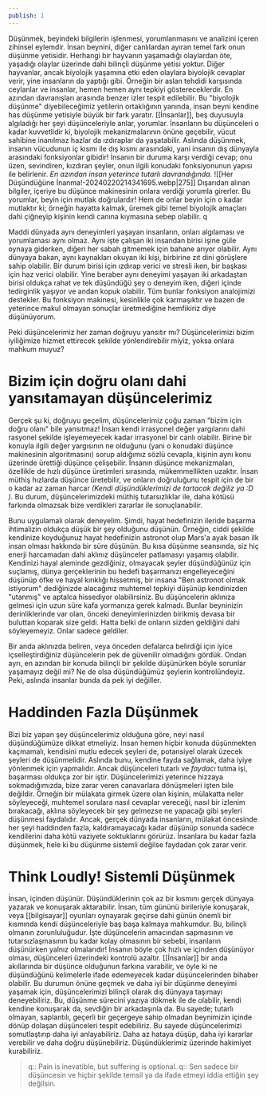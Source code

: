 ```yaml
---
publish: 1
---
```


Düşünmek, beyindeki bilgilerin işlenmesi, yorumlanmasını ve analizini içeren zihinsel eylemdir. İnsan beynini, diğer canlılardan ayıran temel fark onun düşünme yetisidir. Herhangi bir hayvanın yaşamadığı olaylardan öte, yaşadığı olaylar üzerinde dahi bilinçli düşünme yetisi yoktur. Diğer hayvanlar, ancak biyolojik yaşamına etki eden olaylara biyolojik cevaplar verir, yine insanların da yaptığı gibi. Örneğin bir aslan tehdidi karşısında ceylanlar ve insanlar, hemen hemen aynı tepkiyi göstereceklerdir. En azından davranışları arasında benzer izler tespit edilebilir. Bu "biyolojik düşünme" diyebileceğimiz yetilerin ortaklığının yanında, insan beyni kendine has düşünme yetisiyle büyük bir fark yaratır. [[İnsanlar]], beş duyusuyla algıladığı her şeyi düşünceleriyle anlar, yorumlar. İnsanların bu düşünceleri o kadar kuvvetlidir ki, biyolojik mekanizmalarının önüne geçebilir, vücut sahibine inanılmaz hazlar da ızdıraplar da yaşatabilir. Aslında düşünmek, insanın vücudunun iç kısmı ile dış kısmı arasındaki, yani insanın dış dünyayla arasındaki fonksiyonlar gibidir! İnsanın bir duruma karşı verdiği cevap; onu üzen, sevindiren, kızdıran şeyler, onun ilgili konudaki fonksiyonunun yapısı ile belirlenir. *En azından insan yeterince tutarlı davrandığında.*
![[Her Düşündüğüne İnanma!-20240220214341695.webp|275]]
Dışarıdan alınan bilgiler, içeriye bu düşünce makinesinin onlara verdiği yorumla girerler. Bu yorumlar, beyin için mutlak doğrulardır! Hem de onlar beyin için o kadar mutlaktır ki; örneğin hayatta kalmak, üremek gibi temel biyolojik amaçları dahi çiğneyip kişinin kendi canına kıymasına sebep olabilir. q


Maddi dünyada aynı deneyimleri yaşayan insanların, onları algılaması ve yorumlaması aynı olmaz. Aynı işte çalışan iki insandan birisi işine güle oynaya giderken, diğeri her sabah gitmemek için bahane arıyor olabilir. Aynı dünyaya bakan, aynı kaynakları okuyan iki kişi, birbirine zıt dini görüşlere sahip olabilir. Bir durum birisi için ızdırap verici ve stresli iken, bir başkası için haz verici olabilir. Yine beraber aynı deneyimi yaşayan iki arkadaştan birisi oldukça rahat ve tek düşündüğü şey o deneyim iken, diğeri içinde tedirginlik yaşıyor ve andan kopuk olabilir. 
Tüm bunlar fonksiyon analojimizi destekler. Bu fonksiyon makinesi, kesinlikle çok karmaşıktır ve bazen de yeterince makul olmayan sonuçlar üretmediğine hemfikiriz diye düşünüyorum.

Peki düşüncelerimiz her zaman doğruyu yansıtır mı? Düşüncelerimizi bizim iyiliğimize hizmet ettirecek şekilde yönlendirebilir miyiz, yoksa onlara mahkum muyuz? 
# Bizim için doğru olanı dahi yansıtamayan düşüncelerimiz
Gerçek şu ki, doğruyu geçelim, düşüncelerimiz çoğu zaman "bizim için doğru olanı" bile yansıtmaz! İnsan kendi irrasyonel değer yargılarını dahi rasyonel şekilde işleyemeyecek kadar irrasyonel bir canlı olabilir. Birine bir konuyla ilgili değer yargısının ne olduğunu (yani o konudaki düşünce makinesinin algoritmasını) sorup aldığımız sözlü cevapla, kişinin aynı konu üzerinde ürettiği düşünce çelişebilir. İnsanın düşünce mekanizmaları, özellikle de hızlı düşünce üretimleri sırasında, mükemmellikten uzaktır. 
İnsan müthiş hızlarda düşünce üretebilir, ve onların doğruluğunu tespit için de bir o kadar az zaman harcar *(Kendi düşündüklerimizi de tartacak değiliz ya :D )*. Bu durum, düşüncelerimizdeki müthiş tutarsızlıklar ile, daha kötüsü farkında olmazsak bize verdikleri zararlar ile sonuçlanabilir.

Bunu uygulamalı olarak deneyelim. Şimdi, hayat hedefinizin ileride başarma ihtimalizin oldukça düşük bir şey olduğunu düşünün. Örneğin, ciddi şekilde kendinize koyduğunuz hayat hedefinizin astronot olup Mars'a ayak basan ilk insan olması hakkında bir süre düşünün. 
Bu kısa düşünme seansında, siz hiç enerji harcamadan dahi aklınız düşünceler patlamasyı yaşamış olabilir. Kendinizi hayal aleminde gezdiğiniz, olmayacak şeyler düşündüğünüz için suçlamış, dünya gerçeklerinin bu hedefi başarmanızı engelleyeceğini düşünüp öfke ve hayal kırıklığı hissetmiş, bir insana "Ben astronot olmak istiyorum" dediğinizde alacağınız muhtemel tepkiyi düşünüp kendinizden "utanmış" ve aptalca hissediyor olabilirsiniz. Bu düşüncelerin aklınıza gelmesi için uzun süre kafa yormanıza gerek kalmadı. Bunlar beyninizin derinliklerinde var olan, önceki deneyimlerinizden birikmiş devasa bir buluttan koparak size geldi. Hatta belki de onların sizden geldiğini dahi söyleyemeyiz. Onlar sadece geldiler. 

Bir anda aklınızda beliren, veya önceden defalarca belirdiği için iyice içselleştirdiğiniz düşüncelerin pek de güvenilir olmadığını gördük. Ondan ayrı, en azından bir konuda bilinçli bir şekilde düşünürken böyle sorunlar yaşamayız değil mi? Ne de olsa düşündüğümüz şeylerin kontrolündeyiz. Peki, aslında insanlar bunda da pek iyi değiller.
# Haddinden Fazla Düşünmek
Bizi biz yapan şey düşüncelerimiz olduğuna göre, neyi nasıl düşündüğümüze dikkat etmeliyiz. İnsan hemen hiçbir konuda düşünmekten kaçmamalı, kendisini mutlu edecek şeyleri de, potansiyel olarak üzecek şeyleri de düşünmelidir. Aslında bunu, kendine fayda sağlamak, daha iyiye yönlenmek için yapmalıdır. Ancak düşünceleri tutarlı ve _faydacı_ tutma işi, başarması oldukça zor bir iştir. Düşüncelerimizi yeterince hizzaya sokmadığımızda, bize zarar veren canavarlara dönüşmeleri işten bile değildir. 
Örneğin bir mülakata girmek üzere olan kişinin, mülakatta neler söyleyeceği, muhtemel sorulara nasıl cevaplar vereceği, nasıl bir izlenim bırakacağı, aklına söyleyecek bir şey gelmezse ne yapacağı gibi şeyleri düşünmesi faydalıdır. Ancak, gerçek dünyada insanların, mülakat öncesinde her şeyi haddinden fazla, kaldıramayacağı kadar düşünüp sonunda sadece kendilerini daha kötü vaziyete soktuklarını görürüz. İnsanlara bu kadar fazla düşünmek, hele ki bu düşünme sistemli değilse faydadan çok zarar verir.
# Think Loudly! Sistemli Düşünmek
İnsan, içinden düşünür. Düşündüklerinin çok az bir kısmını gerçek dünyaya yazarak ve konuşarak aktarabilir. İnsan, tüm gününü birileriyle konuşarak, veya [[bilgisayar]] oyunları oynayarak geçirse dahi günün önemli bir kısmında kendi düşünceleriyle baş başa kalmaya mahkumdur. Bu, bilinçli olmanın zorunluluğudur. İşte düşüncelerin amacından sapmasının ve tutarsızlaşmasının bu kadar kolay olmasının bir sebebi, insanların düşünürken yalnız olmalarıdır! İnsanın böyle çok hızlı ve içinden düşünüyor olması, düşünceleri üzerindeki kontrolü azaltır. [[İnsanlar]] bir anda akıllarında bir düşünce olduğunun farkına varabilir, ve öyle ki ne düşündüğünü kelimelerle ifade edemeyecek kadar düşüncelerinden bihaber olabilir. 
Bu durumun önüne geçmek ve daha iyi bir düşünme deneyimi yaşamak için, düşüncelerimizi bilinçli olarak dış dünyaya taşımayı deneyebiliriz. Bu, düşünme sürecini yazıya dökmek ile de olabilir, kendi kendine konuşarak da, sevdiğin bir arkadaşınla da. Bu sayede; tutarlı olmayan, saplantılı, geçerli bir geçergeye sahip olmadan beynimizin içinde dönüp dolaşan düşünceleri tespit edebiliriz. Bu sayede düşüncelerimizi somutlaştırıp daha iyi anlayabiliriz. Daha az hataya düşüp, daha iyi kararlar verebilir ve daha doğru düşünebiliriz. Düşündüklerimiz üzerinde hakimiyet kurabiliriz.

> q:: Pain is inevatible, but suffering is optional.
> q:: Sen sadece bir düşüncesin ve hiçbir şekilde temsil ya da ifade etmeyi iddia ettiğin şey değilsin.
